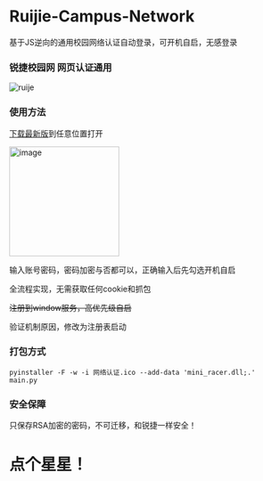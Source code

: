 # Ruijie-Campus-Network
基于JS逆向的通用校园网络认证自动登录，可开机自启，无感登录

### 锐捷校园网 网页认证通用
![ruije](https://user-images.githubusercontent.com/79371047/226113334-1d706b96-a37a-4dc3-a3a3-927aaffdda9b.png)

### 使用方法
<a href="https://github.com/Epxir/Ruijie-Campus-Network/releases/latest">下载最新版</a>到任意位置打开

<img width="197" alt="image" src="https://user-images.githubusercontent.com/79371047/226113516-21c8157f-b216-4007-ba23-efcbb61a31a4.png">

输入账号密码，密码加密与否都可以，正确输入后先勾选开机自启

全流程实现，无需获取任何cookie和抓包

~~注册到window服务，高优先级自启~~

验证机制原因，修改为注册表启动

### 打包方式

```shell
pyinstaller -F -w -i 网络认证.ico --add-data 'mini_racer.dll;.'  main.py
```

### 安全保障

只保存RSA加密的密码，不可迁移，和锐捷一样安全！

# 点个星星！